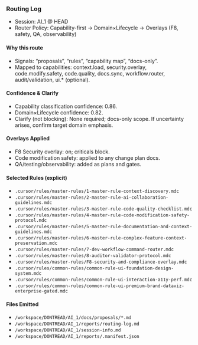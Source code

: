 ### Routing Log

- Session: AI_1 @ HEAD
- Router Policy: Capability-first → Domain×Lifecycle → Overlays (F8, safety, QA, observability)

#### Why this route
- Signals: “proposals”, “rules”, “capability map”, “docs-only”.
- Mapped to capabilities: context.load, security.overlay, code.modify.safety, code.quality, docs.sync, workflow.router, audit/validation, ui.* (optional).

#### Confidence & Clarify
- Capability classification confidence: 0.86.
- Domain×Lifecycle confidence: 0.82.
- Clarify (not blocking): None required; docs-only scope. If uncertainty arises, confirm target domain emphasis.

#### Overlays Applied
- F8 Security overlay: on; criticals block.
- Code modification safety: applied to any change plan docs.
- QA/testing/observability: added as plans and gates.

#### Selected Rules (explicit)
- `.cursor/rules/master-rules/1-master-rule-context-discovery.mdc`
- `.cursor/rules/master-rules/2-master-rule-ai-collaboration-guidelines.mdc`
- `.cursor/rules/master-rules/3-master-rule-code-quality-checklist.mdc`
- `.cursor/rules/master-rules/4-master-rule-code-modification-safety-protocol.mdc`
- `.cursor/rules/master-rules/5-master-rule-documentation-and-context-guidelines.mdc`
- `.cursor/rules/master-rules/6-master-rule-complex-feature-context-preservation.mdc`
- `.cursor/rules/master-rules/7-dev-workflow-command-router.mdc`
- `.cursor/rules/master-rules/8-auditor-validator-protocol.mdc`
- `.cursor/rules/master-rules/F8-security-and-compliance-overlay.mdc`
- `.cursor/rules/common-rules/common-rule-ui-foundation-design-system.mdc`
- `.cursor/rules/common-rules/common-rule-ui-interaction-a11y-perf.mdc`
- `.cursor/rules/common-rules/common-rule-ui-premium-brand-dataviz-enterprise-gated.mdc`

#### Files Emitted
- `/workspace/DONTREAD/AI_1/docs/proposals/*.md`
- `/workspace/DONTREAD/AI_1/reports/routing-log.md`
- `/workspace/DONTREAD/AI_1/session-info.md`
- `/workspace/DONTREAD/AI_1/reports/.manifest.json`
